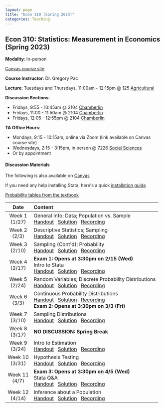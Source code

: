 ```yaml
---
layout: page
title: "Econ 310 (Spring 2023)"
categories: Teaching
---
```


## Econ 310: Statistics: Measurement in Economics (Spring 2023)

**Modality**: In-person

[Canvas course site](https://canvas.wisc.edu/courses/331023)

**Course Instructor**: Dr. Gregory Pac

**Lecture**: Tuesdays and Thursdays, 11:00am - 12:15pm @ 125 [Agricultural](https://map.wisc.edu/s/9o3fz00y)

**Discussion Sections**: 

* Fridays, 9:55 - 10:45am @ 2104 [Chamberlin](https://map.wisc.edu/s/43z29v42)
* Fridays, 11:00 - 11:50am @ 2104 [Chamberlin](https://map.wisc.edu/s/43z29v42)
* Fridays, 12:05 - 12:55pm @ 2104 [Chamberlin](https://map.wisc.edu/s/43z29v42)

**TA Office Hours**: 

* Mondays, 9:15 - 10:15am, online via Zoom (link available on Canvas course site)
* Wednesdays, 2:15 - 3:15pm, in person @ 7226 [Social Sciences](https://map.wisc.edu/s/6hlqixeh)
* Or by appointment

#### Discussion Materials

The following is also available on [Canvas](https://canvas.wisc.edu/courses/331023/pages/ta-resources-for-traviss-students?module_item_id=5694237)

If you need any help installing Stata, here's a quick [installation guide](/downloads/teaching/sp23-310/310_sp23_stata-installation-guide.pdf)

[Probability tables from the textbook](/downloads/teaching/sp23-310/310_sp23_book-tables.pdf)

|     Date    |                     Content                     |
|:-----------:|	:---------------------------------------------- |
| Week 1 <br> (1/27) | General Info; Data; Population vs. Sample <br> [Handout](/downloads/teaching/sp23-310/310_sp23_handout-1.pdf) &nbsp; [Solution](/downloads/teaching/sp23-310/310_sp23_handout-1_sol.pdf) &nbsp; [Recording](https://uwmadison.zoom.us/rec/share/2V-btAdAydYerAoiyI3fErSE9lYLMPQFHInsENc8uGxBJWVmkKDm_PfBOVEp4gcj.Jxu1wmVrnqJEG4dv) |
| Week 2 <br> (2/3) | Descriptive Statistics; Sampling <br> [Handout](/downloads/teaching/sp23-310/310_sp23_handout-2.pdf) &nbsp; [Solution](/downloads/teaching/sp23-310/310_sp23_handout-2_sol.pdf) &nbsp; [Recording](https://uwmadison.zoom.us/rec/share/yz8VyUP0-gF7fHlx5Ch9V3DnbOjgyYtA7Srhdoy-pbxArvEHAKBf2PKaWahLbPOK.IP_QFbVCwsSLgX6d) |
| Week 3 <br> (2/10) | Sampling (Cont'd); Probability <br> [Handout](/downloads/teaching/sp23-310/310_sp23_handout-3.pdf) &nbsp; [Solution](/downloads/teaching/sp23-310/310_sp23_handout-3_sol.pdf) &nbsp; [Recording](https://uwmadison.zoom.us/rec/share/riS4VsZeGehYlDRo7PXnWaP0iYvlcWr4QQ8FCj90t59dUjuRzIyU8zbhAq30wn_X.Fa4KEm2ZMwjSKTC2) |
| Week 4 <br> (2/17) | **Exam 1: Opens at 3:30pm on 2/15 (Wed)** <br> Intro to Stata <br> [Handout](/downloads/teaching/sp23-310/310_sp23_handout-4.pdf) &nbsp; [Solution](/downloads/teaching/sp23-310/310_sp23_handout-4_sol.pdf) &nbsp; [Recording](https://uwmadison.zoom.us/rec/share/edMUOvz3DInPwDb-_fKO74ZV37CWju1ASdjkKB9Bfa5JxhGDFxHbnRPWPuD0PLwc.fH6461nASddauy8c) |
| Week 5 <br> (2/24) | Random Variables; Discrete Probability Distributions <br> [Handout](/downloads/teaching/sp23-310/310_sp23_handout-5.pdf) &nbsp; [Solution](/downloads/teaching/sp23-310/310_sp23_handout-5_sol.pdf) &nbsp; [Recording](https://uwmadison.zoom.us/rec/share/-SSqd9qH87-FMgc7HzL_QTyysREdzWg6N27qJoZqYgxR9O3AIjogyRhpHGUKsxvL.Lx4-ZPTyMZjZ11F6) |
| Week 6 <br> (3/3) | Continuous Probability Distributions <br> [Handout](/downloads/teaching/sp23-310/310_sp23_handout-6.pdf) &nbsp; [Solution](/downloads/teaching/sp23-310/310_sp23_handout-6_sol.pdf) &nbsp; [Recording](https://uwmadison.zoom.us/rec/share/mB61EJPSU1LqbLe6cDwEpCo8YDaHcDRTL1SagBQZSAWaHVR-5p_i_DHQOFMDhCX_.UwFnMZyHcFfZKeiV) <br> **Exam 2: Opens at 3:30pm on 3/3 (Fri)** |
| Week 7 <br> (3/10) | Sampling Distributions <br> [Handout](/downloads/teaching/sp23-310/310_sp23_handout-7.pdf) &nbsp; [Solution](/downloads/teaching/sp23-310/310_sp23_handout-7_sol.pdf) &nbsp; [Recording](https://uwmadison.zoom.us/rec/share/AaYFgt6H5i-oE-VBDa5FOZcs9gJUHuxA5yG0eoZ4Jy1iuutlOkc8Gl82xSniUZQN.KtPcRrv7SpcFrFGW) |
| Week 8 <br> (3/17) | **NO DISCUSSION: Spring Break** | 
| Week 9 <br> (3/24) | Intro to Estimation <br> [Handout](/downloads/teaching/sp23-310/310_sp23_handout-8.pdf) &nbsp; [Solution](/downloads/teaching/sp23-310/310_sp23_handout-8_sol.pdf) &nbsp; [Recording](https://uwmadison.zoom.us/rec/share/Z5GAl50PT5P9g9yrwi4guEacxx5GB_D92UD6v5tW9GI-OCUTQB-IocStgIdTJRQw.qQBALP4opEPafdBB) |
| Week 10 <br> (3/31) | Hypothesis Testing <br> [Handout](/downloads/teaching/sp23-310/310_sp23_handout-9.pdf) &nbsp; [Solution](/downloads/teaching/sp23-310/310_sp23_handout-9_sol.pdf) &nbsp; [Recording](https://uwmadison.zoom.us/rec/share/f6YKGXK2y2sUpsUNw6Ro3qTNMDrLPjF3rhejcWZg-0QSjDXAFB_vfXPt2wAgwfmc.QDWOICzXATVhdDEa) |
| Week 11 <br> (4/7) | **Exam 3: Opens at 3:30pm on 4/5 (Wed)** <br> Stata Q&A <br> [Handout](/downloads/teaching/sp23-310/310_sp23_handout-10.pdf) &nbsp; [Solution](/downloads/teaching/sp23-310/310_sp23_handout-10_sol.pdf) &nbsp; [Recording](https://uwmadison.zoom.us/rec/share/vWQORPuzbXG9QWIoFca5yIinf6_-oTNsVqyN3a0r5yUp6B8h9DKjzEDjcvzutVJZ.V5QTVaLY0xRG2V_3) |
| Week 12 <br> (4/14) | Inference about a Population <br> [Handout](/downloads/teaching/sp23-310/310_sp23_handout-11.pdf) &nbsp; [Solution](/downloads/teaching/sp23-310/310_sp23_handout-11_sol.pdf) &nbsp; [Recording](https://uwmadison.zoom.us/rec/share/j4NvhGAV0_4goMH8S5iSxagik65mTmvCwfcy3XuVzgz37KGfAfvVtVEKPzeTLP-D.6CLupQgQA8-2F-n6) | 
